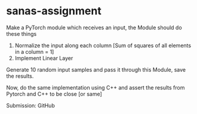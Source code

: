 # sanas-assignment
Make a PyTorch module which receives an input, the Module should do these things

1) Normalize the input along each column [Sum of squares of all elements in a column = 1]
2) Implement Linear Layer

Generate 10 random input samples and pass it through this Module, save the results.

Now, do the same implementation using C++ and assert the results from Pytorch and C++ to be close [or same]

Submission: GitHub
